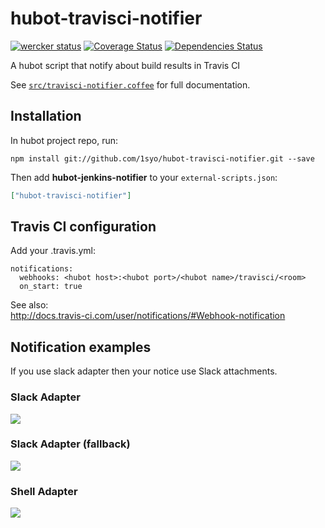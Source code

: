 # hubot-travisci-notifier
[![wercker status](https://app.wercker.com/status/71970c048305e901b515caed8e7f938b/s/master "wercker status")](https://app.wercker.com/project/bykey/71970c048305e901b515caed8e7f938b)
[![Coverage Status](http://img.shields.io/coveralls/1syo/hubot-travisci-notifier.svg?style=flat)](https://coveralls.io/r/1syo/hubot-travisci-notifier)
[![Dependencies Status](http://img.shields.io/david/1syo/hubot-travisci-notifier.svg?style=flat)](https://david-dm.org/1syo/hubot-travisci-notifier)

A hubot script that notify about build results in Travis CI

See [`src/travisci-notifier.coffee`](src/travisci-notifier.coffee) for full documentation.

## Installation

In hubot project repo, run:

`npm install git://github.com/1syo/hubot-travisci-notifier.git --save`

Then add **hubot-jenkins-notifier** to your `external-scripts.json`:

```json
["hubot-travisci-notifier"]
```

## Travis CI configuration

Add your .travis.yml:

```
notifications:
  webhooks: <hubot host>:<hubot port>/<hubot name>/travisci/<room>
  on_start: true
```

See also:  
http://docs.travis-ci.com/user/notifications/#Webhook-notification

## Notification examples

If you use slack adapter then your notice use Slack attachments.

### Slack Adapter

![](https://raw.githubusercontent.com/wiki/1syo/hubot-travisci-notifier/slack.png)

### Slack Adapter (fallback)

![](https://raw.githubusercontent.com/wiki/1syo/hubot-travisci-notifier/slack-fallback.png)

### Shell Adapter

![](https://raw.githubusercontent.com/wiki/1syo/hubot-travisci-notifier/shell.png)
